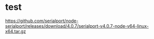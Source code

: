 # test
https://github.com/serialport/node-serialport/releases/download/4.0.7/serialport-v4.0.7-node-v64-linux-x64.tar.gz
